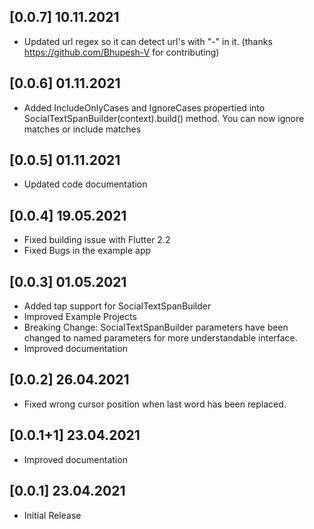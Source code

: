## [0.0.7] 10.11.2021
* Updated url regex so it can detect url's with "-" in it. (thanks https://github.com/Bhupesh-V for contributing)

## [0.0.6] 01.11.2021
* Added IncludeOnlyCases and IgnoreCases propertied into SocialTextSpanBuilder(context).build() method. You can now ignore matches or include matches

## [0.0.5] 01.11.2021
* Updated code documentation

## [0.0.4] 19.05.2021
* Fixed building issue with Flutter 2.2
* Fixed Bugs in the example app

## [0.0.3] 01.05.2021

* Added tap support for SocialTextSpanBuilder
* Improved Example Projects
* Breaking Change: SocialTextSpanBuilder parameters have been changed to named parameters for more understandable interface.
* Improved documentation

## [0.0.2] 26.04.2021

* Fixed wrong cursor position when last word has been replaced.

## [0.0.1+1] 23.04.2021

* Improved documentation

## [0.0.1] 23.04.2021

* Initial Release


